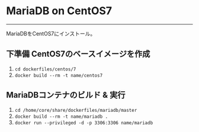 # MariaDB on CentOS7
---

MariaDBをCentOS7にインストール。

## 下準備 CentOS7のベースイメージを作成

1. `cd dockerfiles/centos/7`
2. `docker build --rm -t name/centos7`

## MariaDBコンテナのビルド & 実行

1. `cd /home/core/share/dockerfiles/mariadb/master`
2. `docker build --rm -t name/mariadb .`
3. `docker run --privileged -d -p 3306:3306 name/mariadb`
